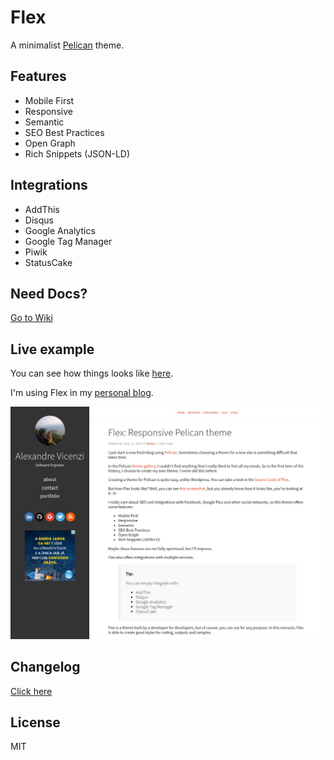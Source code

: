 # Flex

A minimalist [Pelican](http://blog.getpelican.com/) theme.

## Features

- Mobile First
- Responsive
- Semantic
- SEO Best Practices
- Open Graph
- Rich Snippets (JSON-LD)

## Integrations

- AddThis
- Disqus
- Google Analytics
- Google Tag Manager
- Piwik
- StatusCake

## Need Docs?

[Go to Wiki](https://github.com/alexandrevicenzi/Flex/wiki)

## Live example

You can see how things looks like [here](https://blog.alexandrevicenzi.com/flex-pelican-theme.html).

I'm using Flex in my [personal blog](http://blog.alexandrevicenzi.com/).

![Screenshot](https://github.com/alexandrevicenzi/Flex/blob/master/screenshot.png)

## Changelog

[Click here](./CHANGELOG.md)

## License

MIT
